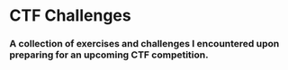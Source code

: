 # CTF Challenges
### A collection of exercises and challenges I encountered upon preparing for an upcoming CTF competition.
